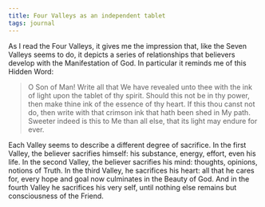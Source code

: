 ```yaml
---
title: Four Valleys as an independent tablet
tags: journal
---
```


As I read the Four Valleys, it gives me the impression that, like the
Seven Valleys seems to do, it depicts a series of relationships that
believers develop with the Manifestation of God.  In particular it reminds
me of this Hidden Word:

> O Son of Man! Write all that We have revealed unto thee with the ink of light upon the
> tablet of thy spirit.  Should this not be in thy power, then make thine
> ink of the essence of thy heart.  If this thou canst not do, then write
> with that crimson ink that hath been shed in My path.  Sweeter indeed is
> this to Me than all else, that its light may endure for ever.

Each Valley seems to describe a different degree of sacrifice.  In the
first Valley, the believer sacrifies himself: his substance, energy,
effort, even his life.  In the second Valley, the believer sacrifies his
mind: thoughts, opinions, notions of Truth.  In the third Valley, he
sacrifices his heart: all that he cares for, every hope and goal now
culminates in the Beauty of God.  And in the fourth Valley he sacrifices
his very self, until nothing else remains but consciousness of the Friend.
